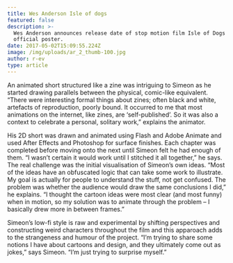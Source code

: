 ```yaml
---
title: Wes Anderson Isle of dogs
featured: false
description: >-
  Wes Anderson announces release date of stop motion film Isle of Dogs with
  official poster.
date: 2017-05-02T15:09:55.224Z
image: /img/uploads/ar_2_thumb-100.jpg
author: r-ev
type: article
---
```

An animated short structured like a zine was intriguing to Simeon as he started drawing parallels between the physical, comic-like equivalent. “There were interesting formal things about zines; often black and white, artefacts of reproduction, poorly bound. It occurred to me that most animations on the internet, like zines, are ‘self-published’. So it was also a context to celebrate a personal, solitary work,” explains the animator.

His 2D short was drawn and animated using Flash and Adobe Animate and used After Effects and Photoshop for surface finishes. Each chapter was completed before moving onto the next until Simeon felt he had enough of them. “I wasn’t certain it would work until I stitched it all together,” he says. The real challenge was the initial visualisation of Simeon’s own ideas. “Most of the ideas have an obfuscated logic that can take some work to illustrate. My goal is actually for people to understand the stuff, not get confused. The problem was whether the audience would draw the same conclusions I did,” he explains. “I thought the cartoon ideas were most clear (and most funny) when in motion, so my solution was to animate through the problem – I basically drew more in between frames.”

Simeon’s low-fi style is raw and experimental by shifting perspectives and constructing weird characters throughout the film and this apparoach adds to the strangeness and humour of the project. “I’m trying to share some notions I have about cartoons and design, and they ultimately come out as jokes,” says Simeon. “I’m just trying to surprise myself.”
